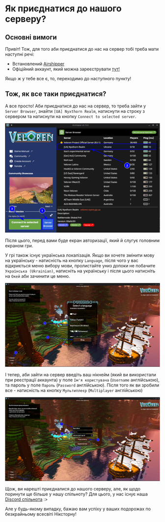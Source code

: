 # Як приєднатися до нашого серверу?

## Основні вимоги 

Привіт! Тож, для того аби приєднатися до нас на сервер тобі треба мати наступні речі:
* Встановлений [Airshipper](https://veloren.net/download/)
* Офіційний аккаунт, який можна зареєструвати [тут!](https://veloren.net/account/create-account/)

Якщо ж у тебе все є, то, переходимо до наступного пункту!

## Тож, як все таки приєднатися?

А все просто! Аби приєднатися до нас на сервер, то треба зайти у `Server Browser`, знайти `[UA] Nyxthorn Realm`, натиснути на строку з сервером та натиснути на кнопку `Connect to selected server`.

![Як зайти у гру?](../../assets/images/airshipper_steps.png)

Після цього, перед вами буде екран авторизації, який й слугує головним екраном гри.

У грі також існує українська локалізація. Якщо ви хочете змінити мову на українську - натисність на кнопку `Language`, після чого у вас відкриється меню вибору мови, пролистайте униз допоки не побачите `Українська (Ukrainian)`, натисніть на українську і після цього натисніть на `Окей` аби зачинити це меню.

![Як поставити українську мову?](../../assets/images/language_steps.png)

І тепер, аби зайти на сервер введіть ваш нікнейм (який ви використали при реєстрації аккаунта) у поле `Ім'я користувача` (`Username` англійською), та пароль у поле `Пароль` (`Password` англійською). Після того як ви зробили все - натисність на кнопку `Мультиплеєр` (`Multiplayer` англійською)

![Як залогінитися та зайти на сервер?](../../assets/images/main_menu_steps.png)

Щож, ви нарешті приєдналися до нашого серверу, але, як щодо поринути ще більше у нашу спільноту? Для цього, у нас існує наша [Discord спільнота](https://discord.gg/5WSj5QkdPn) :>

Але у будь-якому випадку, бажаю вам успіху у ваших подорожах по безкрайньому всесвіті Ніксторну!
